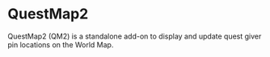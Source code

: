 # QuestMap2
QuestMap2 (QM2) is a standalone add-on to display and update quest giver pin locations on the World Map.
